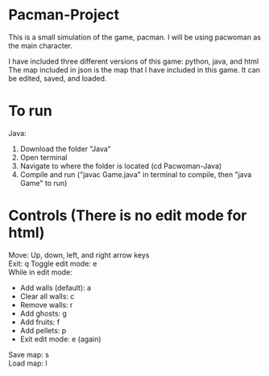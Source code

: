 # Pacman-Project
This is a small simulation of the game, pacman. I will be using pacwoman as the main character.

I have included three different versions of this game: python, java, and html
The map included in json is the map that I have included in this game. It can be edited, saved, and loaded.

# To run
Java: 
  1. Download the folder "Java"
  2. Open terminal
  3. Navigate to where the folder is located (cd Pacwoman-Java)
  4. Compile and run ("javac Game.java" in terminal to compile, then "java Game" to run)

# Controls (There is no edit mode for html)
Move: Up, down, left, and right arrow keys  
Exit: q
Toggle edit mode: e  
While in edit mode:
 - Add walls (default): a
 - Clear all walls: c
 - Remove walls: r
 - Add ghosts: g
 - Add fruits: f
 - Add pellets: p
 - Exit edit mode: e (again)
     
Save map: s  
Load map: l
